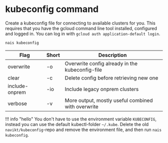 # kubeconfig command

Create a kubeconfig file for connecting to available clusters for you.
This requires that you have the gcloud command line tool installed, configured and logged in.
You can log in with `gcloud auth application-default login`.

```bash
nais kubeconfig
```

| Flag           | Short | Description                                        |
|----------------|-------|----------------------------------------------------|
| overwrite      | -o    | Overwrite config already in the kubeconfig-file    |
| clear          | -c    | Delete config before retrieving new one            |
| include-onprem | -io   | Include legacy onprem clusters                     |
| verbose        | -v    | More output, mostly useful combined with overwrite |

!!! info "hello"
    You don't have to use the environment variable `KUBECONFIG`, instead you can use the default kubectl-folder `~/.kube`.
    Delete the old `navikt/kubeconfig`-repo and remove the environment file, and then run `nais kubeconfig`.
